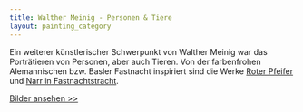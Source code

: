 ```yaml
---
title: Walther Meinig - Personen & Tiere
layout: painting_category
---
```


Ein weiterer künstlerischer Schwerpunkt von Walther Meinig war das Porträtieren von Personen, aber auch Tieren. Von der farbenfrohen Alemannischen bzw. Basler Fastnacht inspiriert sind die Werke [Roter Pfeifer](paintings_persons_animals_07.html) und [Narr in Fastnachtstracht](paintings_persons_animals_08.html).

[Bilder ansehen >>](paintings_persons_animals_00.html)